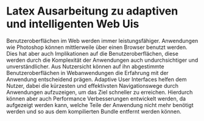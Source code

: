 # Latex Ausarbeitung zu adaptiven und intelligenten Web Uis


Benutzeroberflächen im Web werden immer leistungsfähiger. Anwendungen wie Photoshop können mittlerweile über einen Browser benutzt werden. Dies hat aber auch Implikationen auf die Benutzeroberflächen, diese werden durch die Komplexität der Anwendungen auch undurchsichtiger und unverständlicher. Aus Nutzersicht können auf ihn abgestimmte Benutzeroberflächen in Webanwendungen die Erfahrung mit der Anwendung entscheidend prägen. Adaptive User Interfaces helfen dem Nutzer, dabei die kürzesten und effektivsten Navigationswege durch Anwendungen aufzuzeigen, um das Ziel schneller zu erreichen. Hierdurch können aber auch Performance Verbesserungen entwickelt werden, da aufgezeigt werden kann, welche Teile der Anwendung nicht mehr benötigt werden und so aus dem kompilierten Bundle entfernt werden können.
